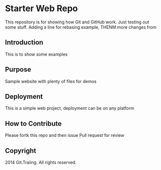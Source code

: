 # Starter Web Repo

This repository is for showing how Git and GitHub work.  Just testing out some stuff.  Adding a line for rebasing example, THENM more changes from 

## Introduction

This is to show some examples

## Purpose

Sample website with plenty of files for demos

## Deployment

This is a simple web project, deployment can be on any platform

## How to Contribute

Please fortk this repo and then issue Pull request for review

## Copyright

2014 Git.Traiing.  All rights reserved.